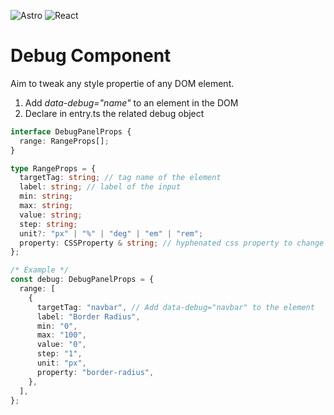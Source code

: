 ![Astro](https://img.shields.io/badge/astro-%232C2052.svg?style=for-the-badge&logo=astro&logoColor=white)
![React](https://img.shields.io/badge/react-%2320232a.svg?style=for-the-badge&logo=react&logoColor=%2361DAFB)

# Debug Component

Aim to tweak any style propertie of any DOM element.

<ol>
<li>Add <i>data-debug="name"</i> to an element in the DOM</li>
<li>Declare in entry.ts the related debug object</li>
</ol>

```typescript
interface DebugPanelProps {
  range: RangeProps[];
}

type RangeProps = {
  targetTag: string; // tag name of the element
  label: string; // label of the input
  min: string;
  max: string;
  value: string;
  step: string;
  unit?: "px" | "%" | "deg" | "em" | "rem";
  property: CSSProperty & string; // hyphenated css property to change (border-radius...)
};

/* Example */
const debug: DebugPanelProps = {
  range: [
    {
      targetTag: "navbar", // Add data-debug="navbar" to the element
      label: "Border Radius",
      min: "0",
      max: "100",
      value: "0",
      step: "1",
      unit: "px",
      property: "border-radius",
    },
  ],
};
```

